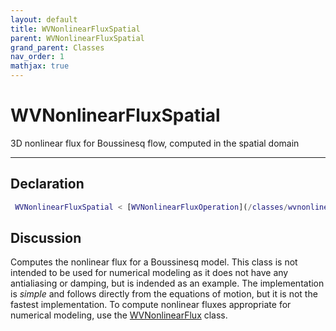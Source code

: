```yaml
---
layout: default
title: WVNonlinearFluxSpatial
parent: WVNonlinearFluxSpatial
grand_parent: Classes
nav_order: 1
mathjax: true
---
```


#  WVNonlinearFluxSpatial

3D nonlinear flux for Boussinesq flow, computed in the spatial domain


---

## Declaration
```matlab
 WVNonlinearFluxSpatial < [WVNonlinearFluxOperation](/classes/wvnonlinearfluxoperation/)
```
## Discussion

  Computes the nonlinear flux for a Boussinesq model. This class is not
  intended to be used for numerical modeling as it does not have any
  antialiasing or damping, but is indended as an example. The
  implementation is *simple* and follows directly from the equations of
  motion, but it is not the fastest implementation. To compute
  nonlinear fluxes appropriate for numerical modeling, use the
  [WVNonlinearFlux](/classes/wvnonlinearflux/) class.
 
    
